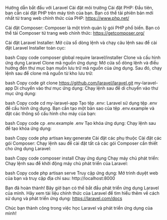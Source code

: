 Hướng dẫn bắt đầu với Laravel
Cài đặt môi trường
Cài đặt PHP: Đầu tiên, bạn cần cài đặt PHP trên máy tính của bạn. Bạn có thể tải phiên bản mới nhất từ trang web chính thức của PHP: https://www.php.net/

Cài đặt Composer: Composer là một trình quản lý gói PHP phổ biến. Bạn có thể tải Composer từ trang web chính thức: https://getcomposer.org/

Cài đặt Laravel Installer: Mở cửa sổ dòng lệnh và chạy câu lệnh sau để cài đặt Laravel Installer toàn cục:

bash
Copy code
composer global require laravel/installer
Clone và cấu hình ứng dụng Laravel
Clone mã nguồn ứng dụng: Mở cửa sổ dòng lệnh và điều hướng đến thư mục bạn muốn lưu trữ mã nguồn của ứng dụng. Sau đó, chạy lệnh sau để clone mã nguồn từ kho lưu trữ:

bash
Copy code
git clone https://github.com/laravel/laravel.git my-laravel-app
Di chuyển vào thư mục ứng dụng: Chạy lệnh sau để di chuyển vào thư mục ứng dụng:

bash
Copy code
cd my-laravel-app
Tạo tệp .env: Laravel sử dụng tệp .env để cấu hình ứng dụng. Bạn cần tạo một bản sao của tệp .env.example và đặt các thông số cấu hình cho máy của bạn:

bash
Copy code
cp .env.example .env
Tạo khóa ứng dụng: Chạy lệnh sau để tạo khóa ứng dụng:

bash
Copy code
php artisan key:generate
Cài đặt các phụ thuộc
Cài đặt các gói Composer: Chạy lệnh sau để cài đặt tất cả các gói Composer cần thiết cho ứng dụng Laravel:

bash
Copy code
composer install
Chạy ứng dụng
Chạy máy chủ phát triển: Chạy lệnh sau để khởi động máy chủ phát triển của Laravel:

bash
Copy code
php artisan serve
Truy cập ứng dụng: Mở trình duyệt web của bạn và truy cập địa chỉ sau: http://localhost:8000

Bạn đã hoàn thành! Bây giờ bạn có thể bắt đầu phát triển ứng dụng Laravel của mình. Hãy xem tài liệu chính thức của Laravel để tìm hiểu thêm về cách sử dụng và phát triển ứng dụng: https://laravel.com/docs

Chúc bạn thành công trong việc học Laravel và phát triển ứng dụng của mình!
